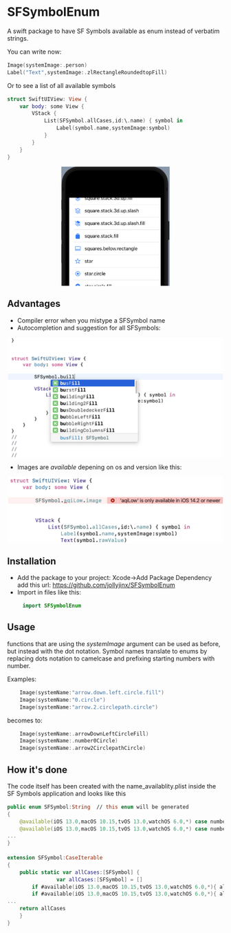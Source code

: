 # SFSymbolEnum

A swift package to have SF Symbols available as enum instead of verbatim strings.

You can write now:
```swift
Image(systemImage:.person)
Label("Text",systemImage:.zlRectangleRoundedtopFill)
```

Or to see a list of all available symbols
```swift
struct SwiftUIView: View {
    var body: some View {
        VStack {
            List(SFSymbol.allCases,id:\.name) { symbol in
                Label(symbol.name,systemImage:symbol)
            }
        }
    }
}
```
<img src="Images/Example.allCases.png" width="300" style="max-width: 50%; display: block; margin-left: auto; margin-right: auto;" /> 

## Advantages

- Compiler error when you mistype a SFSymbol name
- Autocompletion and suggestion for all SFSymbols:

<img src="Images/Example.completion.png" width="500" style="max-width: 100%; display: block; margin-left: auto; margin-right: auto;" /> 


- Images are *available* depening on os and version like this:

<img src="Images/Example.availableError.png" width="500" style="max-width: 100%; display: block; margin-left: auto; margin-right: auto;" /> 

## Installation

- Add the package to your project: Xcode->Add Package Dependency add this url: https://github.com/jollyjinx/SFSymbolEnum
- Import in files like this:
```swift 
     import SFSymbolEnum
```


## Usage 

functions that are using the *systemImage* argument can be used as before, but instead with the dot notation. 
Symbol names translate to enums by replacing dots notation to camelcase and prefixing starting numbers with number.

Examples:
```swift
    Image(systemName:"arrow.down.left.circle.fill")
    Image(systemName:"0.circle")
    Image(systemName:"arrow.2.circlepath.circle")
```    
becomes to:
```swift
    Image(systemName:.arrowDownLeftCircleFill)    
    Image(systemName:.number0Circle)    
    Image(systemName:.arrow2CirclepathCircle)    
```

## How it's done

The code itself has been created with the name_availablity.plist inside the SF Symbols application and looks like this
```swift
public enum SFSymbol:String  // this enum will be generated
{
    @available(iOS 13.0,macOS 10.15,tvOS 13.0,watchOS 6.0,*) case number0Circle = "0.circle"
    @available(iOS 13.0,macOS 10.15,tvOS 13.0,watchOS 6.0,*) case number0CircleFill = "0.circle.fill"
...
}

extension SFSymbol:CaseIterable
{
    public static var allCases:[SFSymbol] {
                var allCases:[SFSymbol] = []
        if #available(iOS 13.0,macOS 10.15,tvOS 13.0,watchOS 6.0,*){ allCases.append(SFSymbol.number0Circle) }
        if #available(iOS 13.0,macOS 10.15,tvOS 13.0,watchOS 6.0,*){ allCases.append(SFSymbol.number0CircleFill) }
...
    return allCases	
    }
}

```

